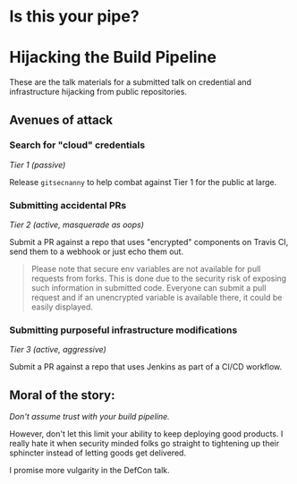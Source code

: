 Is this your pipe?
==================

# Hijacking the Build Pipeline

These are the talk materials for a submitted talk on credential and infrastructure hijacking from public repositories.

## Avenues of attack

### Search for "cloud" credentials

*Tier 1 (passive)*

Release `gitsecnanny` to help combat against Tier 1 for the public at large.

### Submitting accidental PRs

*Tier 2 (active, masquerade as oops)*

Submit a PR against a repo that uses "encrypted" components on Travis CI, send them to a webhook or just echo them out.

> Please note that secure env variables are not available for pull requests from forks. This is done due to the security risk of exposing such information in submitted code. Everyone can submit a pull request and if an unencrypted variable is available there, it could be easily displayed.

### Submitting purposeful infrastructure modifications

*Tier 3 (active, aggressive)*

Submit a PR against a repo that uses Jenkins as part of a CI/CD workflow.

## Moral of the story:

*Don't assume trust with your build pipeline.*

However, don't let this limit your ability to keep deploying good products. I really hate it when security minded folks go straight to tightening up their sphincter instead of letting goods get delivered.

I promise more vulgarity in the DefCon talk.
